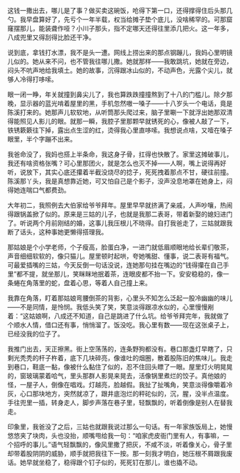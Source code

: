 这钱一撒出去，哪儿是了事？做买卖这碗饭，呛得下第一口，还得撑得住后头那几勺。我早盘算好了，先亏个一年半载，权当给摊子垫个底儿，没啥稀罕的。可那窟窿摆那儿，能装聋作哑？小川子那头，指不定哪天还得往里添几把火。这一年多，八成兜里又得刮得比脸还干净。

说到底，拿钱打水漂，我不是头一遭。网线上捞出来的那点钢蹦儿，我妈心里明镜儿似的。她从来不问，也不管我往哪儿撒。她就那样——我敢跳坑，她就在旁边，闷头不吭声地给我填土。她的故事，沉得跟冰山似的，不动声色，光露个尖儿，就够人冷得打哆嗦。

眼一闭一睁，年关就撞到鼻尖儿了，我也算跌跌撞撞熬到了十八的门槛儿。除夕那晚，显示器的蓝光啃着屋里的黑，手机忽然嗷一嗓子——十八岁头一个电话，竟是陈溪打来的。她那声儿软软地，从听筒那头爬过来，脑子里唰一下就浮出她那双清得能照见人影儿的眼。就那一瞬，我腔子里那颗早就锈死的心，像被人敲了一下，铁锈簌簌往下掉，露出点生涩的红，烫得我心里直哆嗦。我想说点啥，又噎在嗓子眼里，半个字蹦不出来。

我爸命没了，我妈也搭上半条命，我这身子骨，扛得也快散了。家里这摊破事儿，我还有啥资格张嘴？可心里那团火，就是怎么也灭不掉——人啊，嘴上说得再好听，说放下，其实心底还攥着半截没烧尽的捻子，死死拽着那点不甘，硬往前撞。陈溪那丫头，我是真想靠近她，可又怕自己是个影子，没声没息地罩在她身上，闷得她连喘口气都费劲。

大年初二，我照例去大伯家给爷爷拜年。屋里早早就挤满了亲戚，人声吵嚷，热闹得跟锅盖掀了似的。原来是三姑的儿子，也就是我那二表哥，带着新娶的媳妇进门了。听说两个月前刚结的婚，这事儿我压根儿不晓得。自打我爸走了，三姑就跟我断了话头，这种事她更懒得搭理我。

那姑娘是个小学老师，个子瘦高，脸蛋白净，一进门就低眉顺眼地给长辈们敬茶，声音细细软软的，像只猫儿。屋里顿时起哄，夸她嘴甜、懂事，说二表哥有福气。可最爱插嘴的三姑，今天反倒一句话没说，连她那句挂在嘴边的“钱得攥在自己手里”都不提，就坐那儿，笑眯眯地抿着茶，连眼皮都不抬一下。安安稳稳的，像一条蜷在角落里的蛇，盘着心思，等着人自己撞上来。

我靠在角落，盯着那姑娘弯腰倒茶的背影，心里头不知怎么泛起一股冷幽幽的味儿——不是同情，是怜悯。我低头笑了笑，笑意淡得跟凉水似的，心里慢慢剐着：“这姑娘啊，八成还不知道，自己是跳进了什么坑。给爷爷拜完年，我就做了个顺水人情，借口还有事，悄悄溜了。饭没吃。我心里有数——现在这张桌子上，已经没我的位子了。

我推门出去，天正擦黑。街上空荡荡的，连条野狗都没有。巷口那盏灯早瞎了，只剩光秃秃的杆子杵着，底下几块碎亮，像谁吐的烟圈，散着股陈旧的焦味儿。我走到巷口，鞋底一黏，像被什么黏住了似的，忍不住回头瞟了一眼。屋里灯火明晃晃的，窗玻璃蒙着哈气，里头那群人影晃来晃去，活像锅里煮烂的饺子。真他娘的怪，一屋子人，倒像在唱戏。灯越亮，脸越假。我扯了扯嘴角，笑意淡得像嚼着冷灰，心口那块地方，突然就凉了，跟井底泡烂的秤砣似的，沉，腥，没半点温度。手往兜里一插，转身走人，脚步声落在巷子里，轻飘飘的，听着倒像是别人在替我走。

印象里，我爸没了之后，三姑也就跟我说过那么一句话。有一年家族饭局上，她慢悠悠夹了块肉，头也没抬，顺嘴甩给我一句：“咱家虎皮衙门里有人，有事嘛，一个招呼的事儿。”语气轻飘飘的，像风里撒了把灰，不咸不淡，听着像关心，骨子里却带着股阴阴的威胁，顺手就把我往下一按。那一刻我才明白，她压根不屑跟我废话。她早就坐稳了，稳得跟个钉子似的，死死钉在那儿，谁也撬不动。

